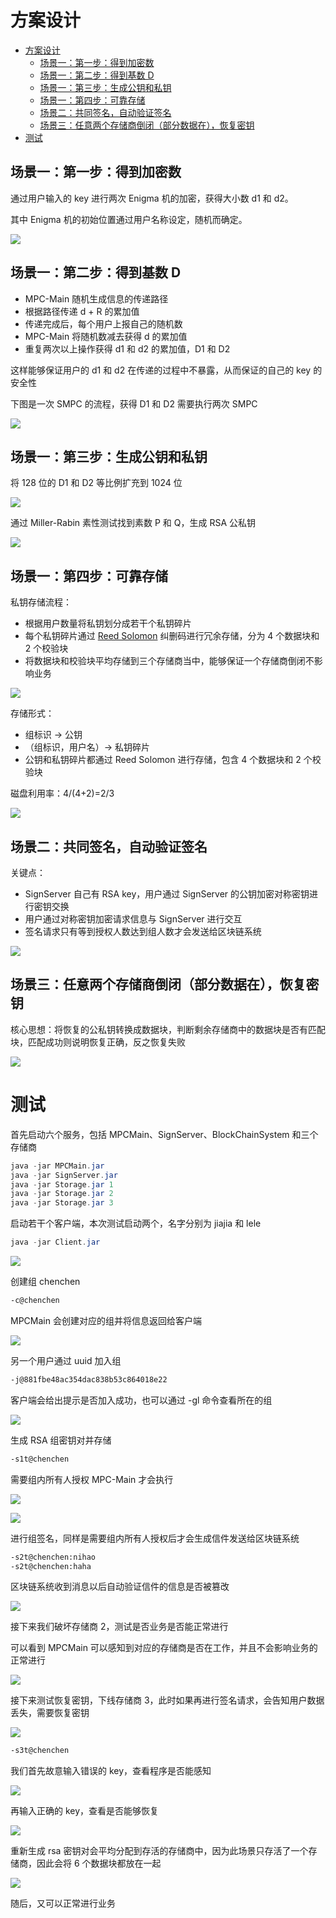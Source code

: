 ﻿# 方案设计

* [方案设计](#方案设计)
  * [场景一：第一步：得到加密数](#场景一第一步得到加密数)
  * [场景一：第二步：得到基数 D](#场景一第二步得到基数-d)
  * [场景一：第三步：生成公钥和私钥](#场景一第三步生成公钥和私钥)
  * [场景一：第四步：可靠存储](#场景一第四步可靠存储)
  * [场景二：共同签名，自动验证签名](#场景二共同签名自动验证签名)
  * [场景三：任意两个存储商倒闭（部分数据在），恢复密钥](#场景三任意两个存储商倒闭部分数据在恢复密钥)
* [测试](#测试)

## 场景一：第一步：得到加密数

通过用户输入的 key 进行两次 Enigma 机的加密，获得大小数 d1 和 d2。

其中 Enigma 机的初始位置通过用户名称设定，随机而确定。

![](figs/d1d2.png)

## 场景一：第二步：得到基数 D

- MPC-Main 随机生成信息的传递路径
- 根据路径传递 d + R 的累加值
- 传递完成后，每个用户上报自己的随机数
- MPC-Main 将随机数减去获得 d 的累加值
- 重复两次以上操作获得 d1 和 d2 的累加值，D1 和 D2

这样能够保证用户的 d1 和 d2 在传递的过程中不暴露，从而保证的自己的 key 的安全性

下图是一次 SMPC 的流程，获得 D1 和 D2 需要执行两次 SMPC

![](figs/baseD.png)

## 场景一：第三步：生成公钥和私钥

将 128 位的 D1 和 D2 等比例扩充到 1024 位

![](figs/padding.png)

通过 Miller-Rabin 素性测试找到素数 P 和 Q，生成 RSA 公私钥

![](figs/rsa.png)

## 场景一：第四步：可靠存储

私钥存储流程：

- 根据用户数量将私钥划分成若干个私钥碎片
- 每个私钥碎片通过 [Reed Solomon](https://github.com/RobinLiew/JavaReedSolomon) 纠删码进行冗余存储，分为 4 个数据块和 2 个校验块
- 将数据块和校验块平均存储到三个存储商当中，能够保证一个存储商倒闭不影响业务

![](figs/priKeyStore.png)

存储形式：

- 组标识 -> 公钥
- （组标识，用户名）-> 私钥碎片
- 公钥和私钥碎片都通过 Reed Solomon 进行存储，包含 4 个数据块和 2 个校验块

磁盘利用率：4/(4+2)=2/3

![](figs/diskUseRate.png)

## 场景二：共同签名，自动验证签名

关键点：

- SignServer 自己有 RSA key，用户通过 SignServer 的公钥加密对称密钥进行密钥交换
- 用户通过对称密钥加密请求信息与 SignServer 进行交互
- 签名请求只有等到授权人数达到组人数才会发送给区块链系统

![](figs/scenario2.png)

## 场景三：任意两个存储商倒闭（部分数据在），恢复密钥

核心思想：将恢复的公私钥转换成数据块，判断剩余存储商中的数据块是否有匹配块，匹配成功则说明恢复正确，反之恢复失败

![](figs/recover.png)

# 测试

首先启动六个服务，包括 MPCMain、SignServer、BlockChainSystem 和三个存储商

```java
java -jar MPCMain.jar
java -jar SignServer.jar
java -jar Storage.jar 1
java -jar Storage.jar 2
java -jar Storage.jar 3
```

启动若干个客户端，本次测试启动两个，名字分别为 jiajia 和 lele

```java
java -jar Client.jar
```

![](figs/clientLogin.png)

创建组 chenchen

```bash
-c@chenchen
```

MPCMain 会创建对应的组并将信息返回给客户端

![](figs/createGroup.png)

另一个用户通过 uuid 加入组

```bash
-j@881fbe48ac354dac838b53c864018e22
```

客户端会给出提示是否加入成功，也可以通过 -gl 命令查看所在的组

![](figs/groupList.png)

生成 RSA 组密钥对并存储

```bash
-s1t@chenchen
```

需要组内所有人授权 MPC-Main 才会执行

![](figs/s1t1.png)

![](figs/s1t2.png)

进行组签名，同样是需要组内所有人授权后才会生成信件发送给区块链系统

```bash
-s2t@chenchen:nihao
-s2t@chenchen:haha

```

区块链系统收到消息以后自动验证信件的信息是否被篡改

![](figs/blockChainSystemCheck.png)

接下来我们破坏存储商 2，测试是否业务是否能正常进行

可以看到 MPCMain 可以感知到对应的存储商是否在工作，并且不会影响业务的正常进行

![](figs/mpcStorageNotWorking.png)

接下来测试恢复密钥，下线存储商 3，此时如果再进行签名请求，会告知用户数据丢失，需要恢复密钥

![](figs/dataLost.png)

```bash
-s3t@chenchen
```

我们首先故意输入错误的 key，查看程序是否能感知

![](figs/recoverFailed.png)

再输入正确的 key，查看是否能够恢复

![](figs/recoverSucess.png)

重新生成 rsa 密钥对会平均分配到存活的存储商中，因为此场景只存活了一个存储商，因此会将 6 个数据块都放在一起

![](figs/recoverStore.png)

随后，又可以正常进行业务
